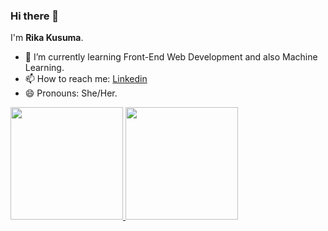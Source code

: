 ### Hi there 👋

I'm **Rika Kusuma**.

- 🌱 I’m currently learning Front-End Web Development and also Machine Learning.  
- 📫 How to reach me: [Linkedin](https://www.linkedin.com/in/ni-made-rika-padeswari-kusuma-238a71207/)
- 😄 Pronouns: She/Her.

<p align="left">
<a href="https://github.com/rikakusumaa">
  <img height="180em" src="https://github-readme-stats-eight-theta.vercel.app/api?username=rikakusumaa&show_icons=true&theme=radical&include_all_commits=true&count_private=true"/>
  <img height="180em" src="https://github-readme-stats-eight-theta.vercel.app/api/top-langs/?username=rikakusumaa&layout=compact&langs_count=8&theme=radical"/>
</a>
</p>
